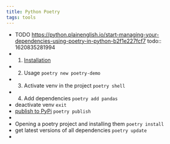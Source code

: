 ```yaml
---
title: Python Poetry
tags: tools
---
```


- TODO https://python.plainenglish.io/start-managing-your-dependencies-using-poetry-in-python-b2f1e227fcf7
  todo:: 1620835281994
-
  1. [Installation](https://python-poetry.org/docs/#windows-powershell-install-instructions)
-
  2. Usage `poetry new poetry-demo`
-
  3. Activate venv in the project `poetry shell`
-
  4. Add dependencies `poetry add pandas`
- deactivate venv `exit`
- [publish to PyPi](https://python-poetry.org/docs/libraries/#publishing-to-pypi) `poetry publish`
-
- Opening a poetry project and installing them `poetry install`
- get latest versions of all dependencies `poetry update`
-